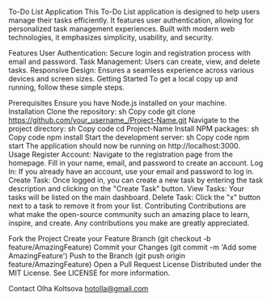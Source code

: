 To-Do List Application
This To-Do List application is designed to help users manage their tasks efficiently. It features user authentication, allowing for personalized task management experiences. Built with modern web technologies, it emphasizes simplicity, usability, and security.

Features
User Authentication: Secure login and registration process with email and password.
Task Management: Users can create, view, and delete tasks.
Responsive Design: Ensures a seamless experience across various devices and screen sizes.
Getting Started
To get a local copy up and running, follow these simple steps.

Prerequisites
Ensure you have Node.js installed on your machine.
Installation
Clone the repository:
sh
Copy code
git clone https://github.com/your_username_/Project-Name.git
Navigate to the project directory:
sh
Copy code
cd Project-Name
Install NPM packages:
sh
Copy code
npm install
Start the development server:
sh
Copy code
npm start
The application should now be running on http://localhost:3000.
Usage
Register Account: Navigate to the registration page from the homepage. Fill in your name, email, and password to create an account.
Log In: If you already have an account, use your email and password to log in.
Create Task: Once logged in, you can create a new task by entering the task description and clicking on the "Create Task" button.
View Tasks: Your tasks will be listed on the main dashboard.
Delete Task: Click the "x" button next to a task to remove it from your list.
Contributing
Contributions are what make the open-source community such an amazing place to learn, inspire, and create. Any contributions you make are greatly appreciated.

Fork the Project
Create your Feature Branch (git checkout -b feature/AmazingFeature)
Commit your Changes (git commit -m 'Add some AmazingFeature')
Push to the Branch (git push origin feature/AmazingFeature)
Open a Pull Request
License
Distributed under the MIT License. See LICENSE for more information.

Contact
Olha Koltsova hotolla@gmail.com
